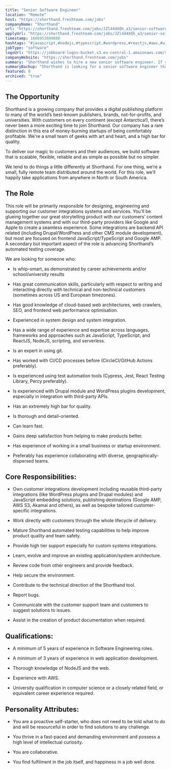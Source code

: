 ```yaml
---
title: "Senior Software Engineer"
location: "Remote"
host: "https://shorthand.freshteam.com/jobs"
companyName: "Shorthand"
url: "https://shorthand.freshteam.com/jobs/JZl444XQh_a3/senior-software-engineer-remote"
applyUrl: "https://shorthand.freshteam.com/jobs/JZl444XQh_a3/senior-software-engineer-remote#applicant-form"
timestamp: 1606953600000
hashtags: "#javascript,#nodejs,#typescript,#wordpress,#reactjs,#aws,#ui/ux,#macos,#content,#branding"
jobType: "software"
logoUrl: "https://jobboard-logos-bucket.s3.eu-central-1.amazonaws.com/shorthand"
companyWebsite: "https://shorthand.freshteam.com/jobs"
summary: "Shorthand wishes to hire a new senior software engineer. If you have 5 years of experience in Software Engineering roles, consider applying."
summaryBackup: "Shorthand is looking for a senior software engineer that has experience in: #javascript, #nodejs, #typescript."
featured: 0
archived: "true"
---
```


## The Opportunity

Shorthand is a growing company that provides a digital publishing platform to many of the world’s best-known publishers, brands, not-for-profits, and universities. With customers on every continent (except Antarctica!), there’s never been a more exciting time to join Shorthand. Our company has a rare distinction in this era of money-burning startups of being comfortably profitable. We're a small team of geeks with art and heart, and a high bar for quality.

To deliver our magic to customers and their audiences, we build software that is scalable, flexible, reliable and as simple as possible but no simpler.

We tend to do things a little differently at Shorthand. For one thing, we’re a small, fully remote team distributed around the world. For this role, we’ll happily take applications from anywhere in North or South America.

## The Role

This role will be primarily responsible for designing, engineering and supporting our customer integrations systems and services. You'll be glueing together our great storytelling product with our customers’ content management systems and with our third-party providers like Google and Apple to create a seamless experience. Some integrations are backend API related (including Drupal/WordPress and other CMS module development), but most are focused on frontend JavaScript/TypeScript and Google AMP. A secondary but important aspect of the role is advancing Shorthand’s automated testing coverage.

We are looking for someone who:

*   Is whip-smart, as demonstrated by career achievements and/or school/university results
    
*   Has great communication skills, particularly with respect to writing and interacting directly with technical and non-technical customers (sometimes across US and European timezones).
    
*   Has good knowledge of cloud-based web architectures, web crawlers, SEO, and frontend web performance optimisation.
    
*   Experienced in system design and system integration.
    
*   Has a wide range of experience and expertise across languages, frameworks and approaches such as JavaScript, TypeScript, and ReactJS, NodeJS, scripting, and serverless.
    
*   Is an expert in using git.
    
*   Has worked with CI/CD processes before (CircleCI/GitHub Actions preferably).
    
*   Is experienced using test automation tools (Cypress, Jest, React Testing Library, Percy preferably).
    
*   Is experienced with Drupal module and WordPress plugins development, especially in integration with third-party APIs.
    
*   Has an extremely high bar for quality.
    
*   Is thorough and detail-oriented.
    
*   Can learn fast.
    
*   Gains deep satisfaction from helping to make products better.
    
*   Has experience of working in a small business or startup environment.
    
*   Preferably has experience collaborating with diverse, geographically-dispersed teams.
    

## Core Responsibilities:

*   Own customer integrations development including reusable third-party integrations (like WordPress plugins and Drupal modules) and JavaScript embedding solutions, publishing destinations (Google AMP, AWS S3, Akamai and others), as well as bespoke tailored customer-specific integrations.
    
*   Work directly with customers through the whole lifecycle of delivery.
    
*   Mature Shorthand automated testing capabilities to help improve product quality and team safety.
    
*   Provide high tier support especially for custom systems integrations.
    
*   Learn, evolve and improve an existing application/system architecture.
    
*   Review code from other engineers and provide feedback.
    
*   Help secure the environment.
    
*   Contribute to the technical direction of the Shorthand tool.
    
*   Report bugs.
    
*   Communicate with the customer support team and customers to suggest solutions to issues.
    
*   Assist in the creation of product documentation when required.
    

## Qualifications:

*   A minimum of 5 years of experience in Software Engineering roles.
    
*   A minimum of 3 years of experience in web application development.
    
*   Thorough knowledge of NodeJS and the web.
    
*   Experience with AWS.
    
*   University qualification in computer science or a closely related field, or equivalent career experience required.
    

## Personality Attributes:

*   You are a proactive self-starter, who does not need to be told what to do and will be resourceful in order to find solutions to any challenge.
    
*   You thrive in a fast-paced and demanding environment and possess a high level of intellectual curiosity.
    
*   You are collaborative.
    
*   You find fulfilment in the job itself, and happiness in a job well done.
